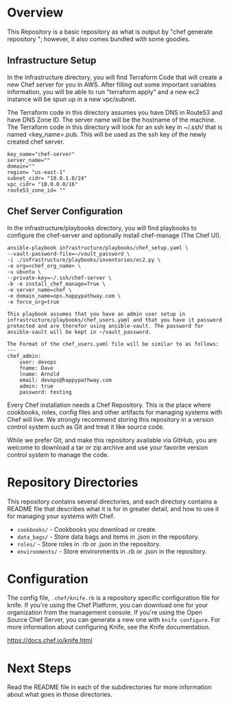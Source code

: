 # Overview

This Repository is a basic repository as what is output by "chef generate repository <name>"; however, it also comes bundled with some goodies.

## Infrastructure Setup
In the infrastructure directory, you will find Terraform Code that will create a new Chef server for you in AWS. After filling out some important variables information, you will be able to run "terraform apply" and a new ec2 instance will be spun up in a new vpc/subnet.

The Terraform code in this directory assumes you have DNS in Route53 and have DNS Zone ID. The server name will be the hostname of the machine.
The Terraform code in this directory will look for an ssh key in ~/.ssh/ that is named <key_name>.pub. This will be used as the ssh key of the newly created chef server.

	key_name="chef-server"
	server_name=""
	domain=""
	region= "us-east-1"
	subnet_cidr= "10.0.1.0/24"
	vpc_cidr= "10.0.0.0/16"
	route53_zone_id= ""

## Chef Server Configuration
In the infrastructure/playbooks directory, you will find playbooks to configure the chef-server and optionally install chef-manage (The Chef UI). 

	ansible-playbook infrastructure/playbooks/chef_setup.yaml \
	--vault-password-file=~/vault_password \
	-i ./infrastructure/playbooks/inventories/ec2.py \
	-e org=<chef_org_name> \
	-u ubuntu \
	--private-key=~/.ssh/chef-server \
	-b -e install_chef_manage=True \
	-e server_name=chef \
	-e domain_name=ops.happypathway.com \
	-e force_org=true

	This playbook assumes that you have an admin user setup in infrastructure/playbooks/chef_users.yaml and that you have it password protected and are therefor using ansible-vault. The password for ansible-vault will be kept in ~/vault_password. 

	The Format of the chef_users.yaml file will be similar to as follows:
	---
	chef_admin:
    	user: devops
    	fname: Dave
    	lname: Arnold
    	email: devops@happypathway.com
    	admin: true
    	password: testing

Every Chef installation needs a Chef Repository. This is the place where cookbooks, roles, config files and other artifacts for managing systems with Chef will live. We strongly recommend storing this repository in a version control system such as Git and treat it like source code.

While we prefer Git, and make this repository available via GitHub, you are welcome to download a tar or zip archive and use your favorite version control system to manage the code.

# Repository Directories

This repository contains several directories, and each directory contains a README file that describes what it is for in greater detail, and how to use it for managing your systems with Chef.

- `cookbooks/` - Cookbooks you download or create.
- `data_bags/` - Store data bags and items in .json in the repository.
- `roles/` - Store roles in .rb or .json in the repository.
- `environments/` - Store environments in .rb or .json in the repository.

# Configuration

The config file, `.chef/knife.rb` is a repository specific configuration file for knife. If you're using the Chef Platform, you can download one for your organization from the management console. If you're using the Open Source Chef Server, you can generate a new one with `knife configure`. For more information about configuring Knife, see the Knife documentation.

<https://docs.chef.io/knife.html>

# Next Steps

Read the README file in each of the subdirectories for more information about what goes in those directories.
